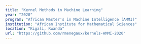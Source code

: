 ```yaml
---
title: "Kernel Methods in Machine Learning"
year: "2020"
program: "African Master's in Machine Intelligence (AMMI)"
institution: "African Institute for Mathematical Sciences"
location: "Kigali, Rwanda"
url: "https://github.com/rmenegaux/kernels-AMMI-2020"
---
```

